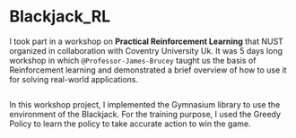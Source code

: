 # Blackjack_RL
I took part in a workshop on **Practical Reinforcement Learning** that NUST organized in collaboration with Coventry University Uk. It was 5 days long workshop in which `@Professor-James-Brucey` taught us the basis of Reinforcement learning and demonstrated a brief overview of how to use it for solving real-world applications.

<img src="" align= center />


In this workshop project, I implemented the Gymnasium library to use the environment of the Blackjack. For the training purpose, I used the Greedy Policy to learn the policy to take accurate action to win the game.
